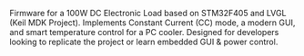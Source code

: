 Firmware for a 100W DC Electronic Load based on STM32F405 and LVGL (Keil MDK Project). Implements Constant Current (CC) mode, a modern GUI, and smart temperature control for a PC cooler. Designed for developers looking to replicate the project or learn embedded GUI & power control.
